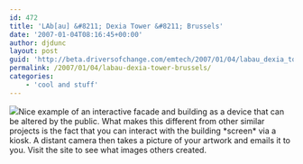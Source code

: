 ```yaml
---
id: 472
title: 'LAb[au] &#8211; Dexia Tower &#8211; Brussels'
date: '2007-01-04T08:16:45+00:00'
author: djdunc
layout: post
guid: 'http://beta.driversofchange.com/emtech/2007/01/04/labau_dexia_tower_brussels/'
permalink: /2007/01/04/labau-dexia-tower-brussels/
categories:
    - 'cool and stuff'
---
```


[![](https://i0.wp.com/www.dexia-tower.com/gallery/selected/thumbs/touch_select_compressed_011.jpg?w=200)](http://www.dexia-tower.com/ "LAb[au]")Nice example of an interactive facade and building as a device that can be altered by the public. What makes this different from other similar projects is the fact that you can interact with the building \*screen\* via a kiosk. A distant camera then takes a picture of your artwork and emails it to you. Visit the site to see what images others created.